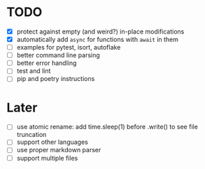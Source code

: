 # TODO

* [x] protect against empty (and weird?) in-place modifications
* [x] automatically add `async` for functions with `await` in them
* [ ] examples for pytest, isort, autoflake
* [ ] better command line parsing
* [ ] better error handling
* [ ] test and lint
* [ ] pip and poetry instructions

# Later

* [ ] use atomic rename: add time.sleep(1) before .write() to see file truncation
* [ ] support other languages
* [ ] use proper markdown parser
* [ ] support multiple files
